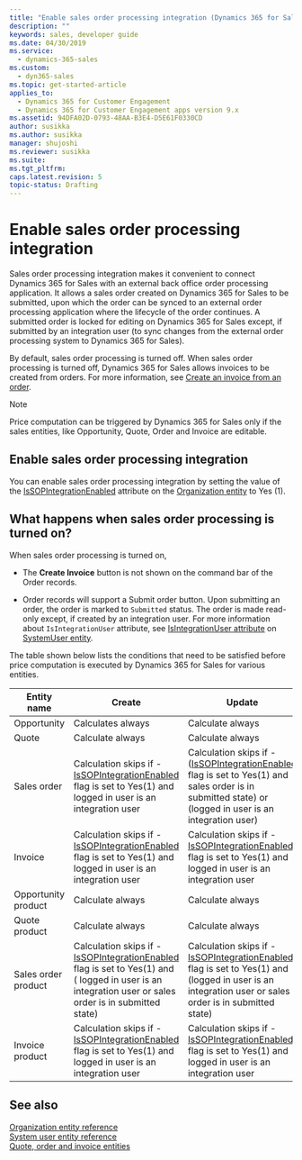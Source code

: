 ```yaml
---
title: "Enable sales order processing integration (Dynamics 365 for Sales) | MicrosoftDocs"
description: ""
keywords: sales, developer guide
ms.date: 04/30/2019
ms.service:
  - dynamics-365-sales
ms.custom:
  - dyn365-sales
ms.topic: get-started-article
applies_to:
  - Dynamics 365 for Customer Engagement
  - Dynamics 365 for Customer Engagement apps version 9.x
ms.assetid: 94DFA02D-0793-48AA-B3E4-D5E61F0330CD
author: susikka
ms.author: susikka
manager: shujoshi
ms.reviewer: susikka
ms.suite: 
ms.tgt_pltfrm: 
caps.latest.revision: 5
topic-status: Drafting
---
```

# Enable sales order processing integration

Sales order processing integration makes it convenient to connect Dynamics 365 for Sales with an external back office order processing application. It allows a sales order created on Dynamics 365 for Sales to be submitted, upon which the order can be synced to an external order processing application where the lifecycle of the order continues. A submitted order is locked for editing on Dynamics 365 for Sales except, if submitted by an integration user (to sync changes from the external order processing system to Dynamics 365 for Sales). 

By default, sales order processing is turned off. When sales order processing is turned off, Dynamics 365 for Sales allows invoices to be created from orders. For more information, see [Create an invoice from an order](../create-edit-invoice-sales.md). 

> [!NOTE]
> Price computation can be triggered by Dynamics 365 for Sales only if the sales entities, like Opportunity, Quote, Order and Invoice are editable.

## Enable sales order processing integration

You can enable sales order processing integration by setting the value of the [IsSOPIntegrationEnabled](../../developer/entities/organization.md#BKMK_IsSOPIntegrationEnabled) attribute on the [Organization entity](../../developer/entities/organization.md) to Yes (1).

## What happens when sales order processing is turned on?

When sales order processing is turned on,  

- The **Create Invoice** button is not shown on the command bar of the Order records. 

- Order records will support a Submit order button. Upon submitting an order, the order is marked to `Submitted` status. The order is made read-only except, if created by an integration user. For more information about `IsIntegrationUser` attribute, see [IsIntegrationUser attribute](../../developer/entities/systemuser.md#BKMK_IsIntegrationUser) on [SystemUser entity](../../developer/entities/systemuser.md).

The table shown below lists the conditions that need to be satisfied before price computation is executed by Dynamics 365 for Sales for various entities.

|Entity name|Create|Update|Delete|Recalculate|
|------|------|------|------|------|
|Opportunity|Calculates always|Calculate always|NA|Calculate always|
|Quote|Calculate always|Calculate always|NA|Calculate always|
|Sales order|Calculation skips if -<br />[IsSOPIntegrationEnabled](../../developer/entities/organization.md#BKMK_IsSOPIntegrationEnabled) flag is set to Yes(1) and logged in user is an integration user|Calculation skips if -<br />([IsSOPIntegrationEnabled](../../developer/entities/organization.md#BKMK_IsSOPIntegrationEnabled) flag is set to Yes(1) and sales order is in submitted state) or (logged in user is an integration user)|NA|Calculation skips if -<br />[IsSOPIntegrationEnabled](../../developer/entities/organization.md#BKMK_IsSOPIntegrationEnabled) flag is set to Yes(1) and sales order is in submitted state|
|Invoice|Calculation skips if -<br />[IsSOPIntegrationEnabled](../../developer/entities/organization.md#BKMK_IsSOPIntegrationEnabled) flag is set to Yes(1) and logged in user is an integration user|Calculation skips if -<br />[IsSOPIntegrationEnabled](../../developer/entities/organization.md#BKMK_IsSOPIntegrationEnabled) flag is set to Yes(1) and logged in user is an integration user|NA|Calculation skips if -<br />[IsSOPIntegrationEnabled](../../developer/entities/organization.md#BKMK_IsSOPIntegrationEnabled) flag is set to Yes(1)|
|Opportunity product|Calculate always|Calculate always|Calculate always|NA|
|Quote product|Calculate always|Calculate always|Calculate always|NA|
|Sales order product|Calculation skips if -<br />[IsSOPIntegrationEnabled](../../developer/entities/organization.md#BKMK_IsSOPIntegrationEnabled) flag is set to Yes(1) and ( logged in user is an integration user or sales order is in submitted state)|Calculation skips if -<br />[IsSOPIntegrationEnabled](../../developer/entities/organization.md#BKMK_IsSOPIntegrationEnabled) flag is set to Yes(1) and (logged in user is an integration user or sales order is in submitted state)|Calculation skips if -<br />[IsSOPIntegrationEnabled](../../developer/entities/organization.md#BKMK_IsSOPIntegrationEnabled) flag is set to Yes(1) and logged in user is an integration user|NA|
|Invoice product|Calculation skips if -<br />[IsSOPIntegrationEnabled](../../developer/entities/organization.md#BKMK_IsSOPIntegrationEnabled) flag is set to Yes(1) and logged in user is an integration user|Calculation skips if -<br />[IsSOPIntegrationEnabled](../../developer/entities/organization.md#BKMK_IsSOPIntegrationEnabled) flag is set to Yes(1) and logged in user is an integration user|Calculation skips if -<br />[IsSOPIntegrationEnabled](../../developer/entities/organization.md#BKMK_IsSOPIntegrationEnabled) flag is set to Yes(1) and logged in user is an integration user|NA|

## See also

[Organization entity reference](../../developer/entities/organization.md)<br />
[System user entity reference](../../developer/entities/systemuser.md)<br />
[Quote, order and invoice entities](../../developer/quote-order-invoice-entities.md)

